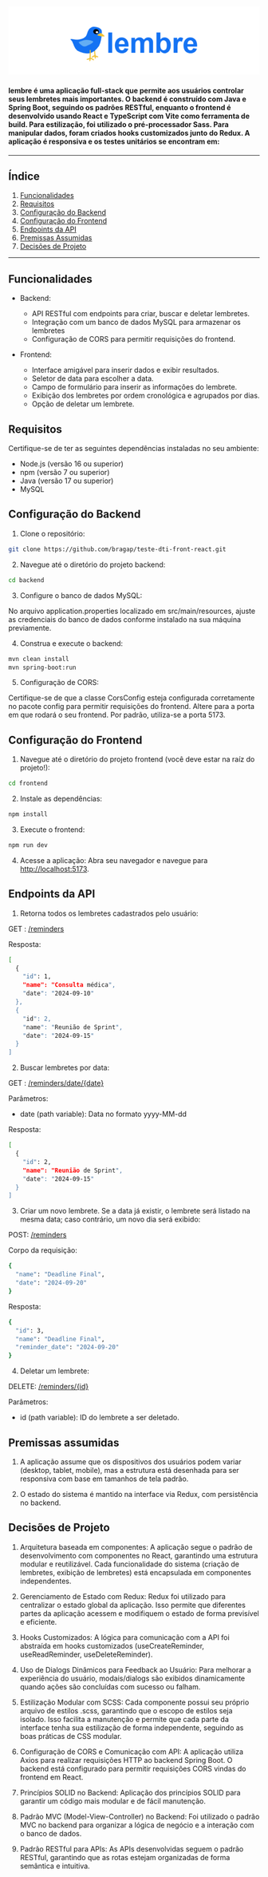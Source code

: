 ![alt text](image.png)

#### lembre é uma aplicação full-stack que permite aos usuários controlar seus lembretes mais importantes. O backend é construído com Java e Spring Boot, seguindo os padrões RESTful, enquanto o frontend é desenvolvido usando React e TypeScript com Vite como ferramenta de build. Para estilização, foi utilizado o pré-processador Sass. Para manipular dados, foram criados hooks customizados junto do Redux. A aplicação é responsiva e os testes unitários se encontram em: 

*******

## Índice
1. [Funcionalidades](#funcionalidades)
2. [Requisitos](#requisitos)
3. [Configuração do Backend](#backend)
4. [Configuração do Frontend](#frontend)
5. [Endpoints da API](#endpoints)
6. [Premissas Assumidas](#premissas)
7. [Decisões de Projeto](#decisoes)

*******

<div id='funcionalidades'/>

## Funcionalidades 

 - Backend:
   - API RESTful com endpoints para criar, buscar e deletar lembretes.
   - Integração com um banco de dados MySQL para armazenar os lembretes
   - Configuração de CORS para permitir requisições do frontend.

 - Frontend:
   - Interface amigável para inserir dados e exibir resultados.
   - Seletor de data para escolher a data.
   - Campo de formulário para inserir as informações do lembrete.
   - Exibição dos lembretes por ordem cronológica e agrupados por dias.
   - Opção de deletar um lembrete.


<div id='requisitos'/>  

## Requisitos
Certifique-se de ter as seguintes dependências instaladas no seu ambiente:
 - Node.js (versão 16 ou superior)
 - npm (versão 7 ou superior)
 - Java (versão 17 ou superior)
 - MySQL


<div id='backend'/>  

## Configuração do Backend

1. Clone o repositório:

```bash
git clone https://github.com/bragap/teste-dti-front-react.git 
```

2. Navegue até o diretório do projeto backend:
```bash
cd backend
```

3. Configure o banco de dados MySQL:

No arquivo application.properties localizado em src/main/resources, ajuste as credenciais do banco de dados conforme instalado na sua máquina previamente.


4. Construa e execute o backend:

```bash
mvn clean install
mvn spring-boot:run
```

5. Configuração de CORS:

Certifique-se de que a classe CorsConfig esteja configurada corretamente no pacote config para permitir requisições do frontend. Altere para a porta em que rodará o seu frontend. Por padrão, utiliza-se a porta 5173.


<div id='frontend'/>

## Configuração do Frontend

1. Navegue até o diretório do projeto frontend (você deve estar na raíz do projeto!):
```bash
cd frontend
```

2. Instale as dependências:
```bash
npm install
```

3. Execute o frontend:
```bash
npm run dev
```

4. Acesse a aplicação:
Abra seu navegador e navegue para [http://localhost:5173](http://localhost:5173).



<div id='endpoints'/>

## Endpoints da API

1. Retorna todos os lembretes cadastrados pelo usuário:

GET : [/reminders](http://localhost:8080/reminders)

Resposta: 
```bash
[
  {
    "id": 1,
    "name": "Consulta médica",
    "date": "2024-09-10"
  },
  {
    "id": 2,
    "name": "Reunião de Sprint",
    "date": "2024-09-15"
  }
]
```

2. Buscar lembretes por data:

GET : [/reminders/date/{date}](http://localhost:8080/reminders/date/2024-09-15)

Parâmetros:
 - date (path variable): Data no formato yyyy-MM-dd

Resposta: 
```bash
[
  {
    "id": 2,
    "name": "Reunião de Sprint",
    "date": "2024-09-15"
  }
]
```

3. Criar um novo lembrete. Se a data já existir, o lembrete será listado na mesma data; caso contrário, um novo dia será exibido:

POST: [/reminders](http://localhost:8080/reminders)

Corpo da requisição:
```bash
{
  "name": "Deadline Final",
  "date": "2024-09-20"
}
```
Resposta:
```bash
{
  "id": 3,
  "name": "Deadline Final",
  "reminder_date": "2024-09-20"
}
```

4. Deletar um lembrete:

DELETE: [/reminders/{id}](http://localhost:8080/reminders/date/3)

Parâmetros:
 - id (path variable): ID do lembrete a ser deletado.



<div id='premissas'/>

## Premissas assumidas

1. A aplicação assume que os dispositivos dos usuários podem variar (desktop, tablet, mobile), mas a estrutura está desenhada para ser responsiva com base em tamanhos de tela padrão.

2. O estado do sistema é mantido na interface via Redux, com persistência no backend.


<div id='decisoes'/>

## Decisões de Projeto
1. Arquitetura baseada em componentes: A aplicação segue o padrão de desenvolvimento com componentes no React, garantindo uma estrutura modular e reutilizável. Cada funcionalidade do sistema (criação de lembretes, exibição de lembretes) está encapsulada em componentes independentes.

2. Gerenciamento de Estado com Redux: Redux foi utilizado para centralizar o estado global da aplicação. Isso permite que diferentes partes da aplicação acessem e modifiquem o estado de forma previsível e eficiente.

3. Hooks Customizados: A lógica para comunicação com a API foi abstraída em hooks customizados (useCreateReminder, useReadReminder, useDeleteReminder).

4. Uso de Dialogs Dinâmicos para Feedback ao Usuário: Para melhorar a experiência do usuário, modais/dialogs são exibidos dinamicamente quando ações são concluídas com sucesso ou falham.

5. Estilização Modular com SCSS: Cada componente possui seu próprio arquivo de estilos .scss, garantindo que o escopo de estilos seja isolado. Isso facilita a manutenção e permite que cada parte da interface tenha sua estilização de forma independente, seguindo as boas práticas de CSS modular.

6. Configuração de CORS e Comunicação com API: A aplicação utiliza Axios para realizar requisições HTTP ao backend Spring Boot. O backend está configurado para permitir requisições CORS vindas do frontend em React.

7. Princípios SOLID no Backend: Aplicação dos princípios SOLID para garantir um código mais modular e de fácil manutenção.

8. Padrão MVC (Model-View-Controller) no Backend: Foi utilizado o padrão MVC no backend para organizar a lógica de negócio e a interação com o banco de dados.

9. Padrão RESTful para APIs: As APIs desenvolvidas seguem o padrão RESTful, garantindo que as rotas estejam organizadas de forma semântica e intuitiva. 